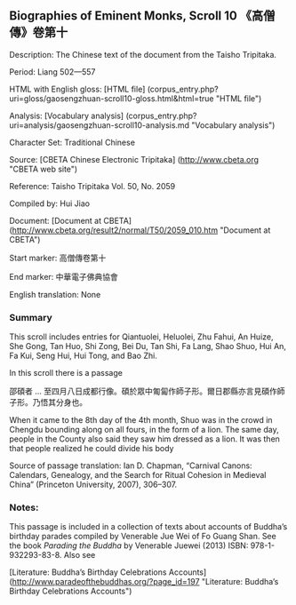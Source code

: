 ##  Biographies of Eminent Monks, Scroll 10 《高僧傳》卷第十

Description: The Chinese text of the document from the Taisho Tripitaka.

Period: Liang 502—557

HTML with English gloss: [HTML file] (corpus_entry.php?uri=gloss/gaosengzhuan-scroll10-gloss.html&html=true "HTML file")

Analysis: [Vocabulary analysis] (corpus_entry.php?uri=analysis/gaosengzhuan-scroll10-analysis.md "Vocabulary analysis")

Character Set: Traditional Chinese

Source: [CBETA Chinese Electronic Tripitaka] (http://www.cbeta.org "CBETA web site")

Reference: Taisho Tripitaka Vol. 50, No. 2059

Compiled by: Hui Jiao

Document: [Document at CBETA] (http://www.cbeta.org/result2/normal/T50/2059_010.htm "Document at CBETA")

Start marker: 高僧傳卷第十

End marker: 中華電子佛典協會

English	translation: None

### Summary
This scroll includes entries for Qiantuolei, Heluolei, Zhu Fahui, An Huize, She Gong, Tan Huo, Shi Zong, Bei Du, Tan Shi, Fa Lang, Shao Shuo, Hui An, Fa Kui, Seng Hui, Hui Tong, and Bao Zhi.

In this scroll there is a passage 

邵碩者 … 至四月八日成都行像。碩於眾中匍匐作師子形。爾日郡縣亦言見碩作師子形。乃悟其分身也。

When it came to the 8th day of the 4th month, Shuo was in the crowd in Chengdu bounding along on all fours, in the form of a lion. The same day, people in the County also said they saw him dressed as a lion. It was then that people realized he could divide his body

Source of passage translation: Ian D. Chapman, “Carnival Canons: Calendars, Genealogy, and the Search for Ritual Cohesion in Medieval China” (Princeton University, 2007), 306–307.

### Notes: 
This passage is included in a collection of texts about accounts of Buddha’s birthday parades compiled by Venerable Jue Wei of Fo Guang Shan. See the book <em>Parading the Buddha</em> by  Venerable Juewei (2013) ISBN: 978-1-932293-83-8. Also see

[Literature: Buddha’s Birthday Celebrations Accounts] (http://www.paradeofthebuddhas.org/?page_id=197 "Literature: Buddha’s Birthday Celebrations Accounts")

